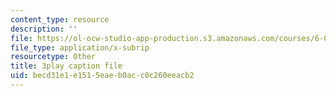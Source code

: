 ```yaml
---
content_type: resource
description: ''
file: https://ol-ocw-studio-app-production.s3.amazonaws.com/courses/6-00sc-introduction-to-computer-science-and-programming-spring-2011/becd31e1e1515eaeb0acc0c260eeacb2_hmtXhZTfAes.vtt
file_type: application/x-subrip
resourcetype: Other
title: 3play caption file
uid: becd31e1-e151-5eae-b0ac-c0c260eeacb2
---
```

